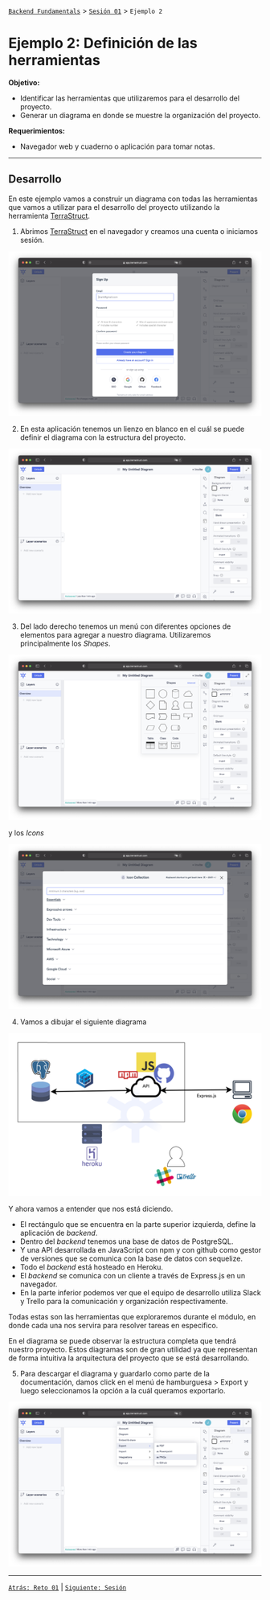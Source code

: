 [`Backend Fundamentals`](../../README.md) > [`Sesión 01`](../README.md) > `Ejemplo 2`

# Ejemplo 2: Definición de las herramientas

**Objetivo:**

- Identificar las herramientas que utilizaremos para el desarrollo del proyecto.
- Generar un diagrama en donde se muestre la organización del proyecto.

**Requerimientos:**

- Navegador web y cuaderno o aplicación para tomar notas.

---

## Desarrollo

En este ejemplo vamos a construir un diagrama con todas las herramientas que vamos a utilizar para el desarrollo del proyecto utilizando la herramienta [TerraStruct](https://app.terrastruct.com).

1. Abrimos [TerraStruct](https://app.terrastruct.com) en el navegador y creamos una cuenta o iniciamos sesión.

<img src="img/img1.png" alt="mission" >

2. En esta aplicación tenemos un lienzo en blanco en el cuál se puede definir el diagrama con la estructura del proyecto. 

<img src="img/img2.png" alt="mission" >

3. Del lado derecho tenemos un menú con diferentes opciones de elementos para agregar a nuestro diagrama. Utilizaremos principalmente los _Shapes_.

<img src="img/img3.png" alt="mission" >

y los _Icons_

<img src="img/img4.png" alt="mission" >

4. Vamos a dibujar el siguiente diagrama

<img src="img/img5.png" alt="mission" >

Y ahora vamos a entender que nos está diciendo.

- El rectángulo que se encuentra en la parte superior izquierda, define la aplicación de _backend_.
- Dentro del _backend_ tenemos una base de datos de PostgreSQL.
- Y una API desarrollada en JavaScript con npm y con github como gestor de versiones que se comunica con la base de datos con sequelize.
- Todo el _backend_ está hosteado en Heroku.
- El _backend_ se comunica con un cliente a través de Express.js en un navegador.
- En la parte inferior podemos ver que el equipo de desarrollo utiliza Slack y Trello para la comunicación y organización respectivamente.

Todas estas son las herramientas que exploraremos durante el módulo, en donde cada una nos servira para resolver tareas en especifico.

En el diagrama se puede observar la estructura completa que tendrá nuestro proyecto. Estos diagramas son de gran utilidad ya que representan de forma intuitiva la arquitectura del proyecto que se está desarrollando.

5. Para descargar el diagrama y guardarlo como parte de la documentación, damos click en el menú de hamburguesa > Export y luego seleccionamos la opción a la cuál queramos exportarlo.

<img src="img/img6.png" alt="mission" >

-------

[`Atrás: Reto 01`](../Reto-01) | [`Siguiente: Sesión`](../README.md)

